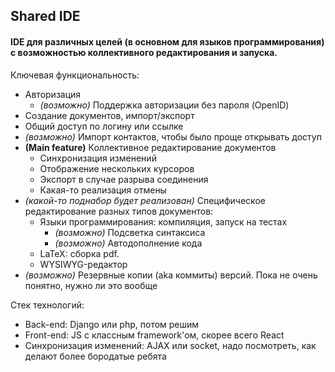 ## Shared IDE

#### IDE для различных целей (в основном для языков программирования) с возможностью коллективного редактирования и запуска.

Ключевая функциональность:

* Авторизация
    * *(возможно)* Поддержка авторизации без пароля (OpenID)
* Создание документов, импорт/экспорт
* Общий доступ по логину или ссылке
* *(возможно)* Импорт контактов, чтобы было проще открывать доступ
* **(Main feature)** Коллективное редактирование документов
    * Синхронизация изменений
    * Отображение нескольких курсоров
    * Экспорт в случае разрыва соединения
    * Какая-то реализация отмены
* *(какой-то поднабор будет реализован)* Специфическое редактирование разных типов документов:
    * Языки программирования: компиляция, запуск на тестах
        * *(возможно)* Подсветка синтаксиса
        * *(возможно)* Автодополнение кода
    * LaTeX: сборка pdf.
    * WYSIWYG-редактор
* *(возможно)* Резервные копии (aka коммиты) версий. Пока не очень понятно, нужно ли это вообще

Стек технологий:

* Back-end: Django или php, потом решим
* Front-end: JS с классным framework'ом, скорее всего React
* Синхронизация изменений: AJAX или socket, надо посмотреть, как делают более бородатые ребята
